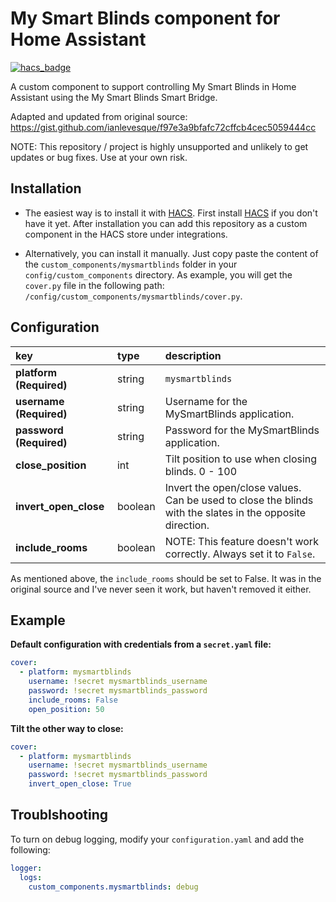 # My Smart Blinds component for Home Assistant

[![hacs_badge](https://img.shields.io/badge/HACS-Custom-41BDF5.svg)](https://github.com/hacs/integration)

A custom component to support controlling My Smart Blinds in Home Assistant using the My Smart Blinds Smart Bridge.

Adapted and updated from original source: https://gist.github.com/ianlevesque/f97e3a9bfafc72cffcb4cec5059444cc

NOTE: This repository / project is highly unsupported and unlikely to get updates or bug fixes. Use at your own risk.


## Installation

- The easiest way is to install it with [HACS](https://hacs.xyz/). First install
[HACS](https://hacs.xyz/) if you don't have it yet. After installation you can
add this repository as a custom component in the HACS store under integrations.

- Alternatively, you can install it manually. Just copy paste the content of the
`custom_components/mysmartblinds` folder in your `config/custom_components`
directory. As example, you will get the `cover.py` file in the following path:
`/config/custom_components/mysmartblinds/cover.py`.


## Configuration
key | type | description
:--- | :--- | :---
**platform (Required)**                    | string        | `mysmartblinds`
**username (Required)**                    | string        | Username for the MySmartBlinds application.
**password (Required)**                    | string        | Password for the MySmartBlinds application.
**close_position**                         | int           | Tilt position to use when closing blinds. 0 - 100
**invert_open_close**                      | boolean       | Invert the open/close values. Can be used to close the blinds with the slates in the opposite direction.
**include_rooms**                          | boolean       | NOTE: This feature doesn't work correctly. Always set it to `False`.

As mentioned above, the `include_rooms` should be set to False. It was in the original source and I've never seen it work, but haven't removed it either.


## Example

**Default configuration with credentials from a `secret.yaml` file:**

```yaml
cover:
  - platform: mysmartblinds
    username: !secret mysmartblinds_username
    password: !secret mysmartblinds_password
    include_rooms: False
    open_position: 50
```

**Tilt the other way to close:**

```yaml
cover:
  - platform: mysmartblinds
    username: !secret mysmartblinds_username
    password: !secret mysmartblinds_password
    invert_open_close: True
```


## Troublshooting
To turn on debug logging, modify your `configuration.yaml` and add the following:
```yaml
logger:
  logs:
    custom_components.mysmartblinds: debug
```
